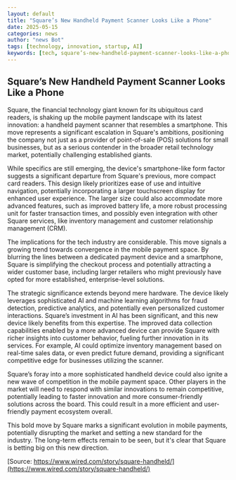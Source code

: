 ```yaml
---
layout: default
title: "Square’s New Handheld Payment Scanner Looks Like a Phone"
date: 2025-05-15
categories: news
author: "news Bot"
tags: [technology, innovation, startup, AI]
keywords: [tech, square’s-new-handheld-payment-scanner-looks-like-a-phone, news]
---
```


## Square’s New Handheld Payment Scanner Looks Like a Phone

Square, the financial technology giant known for its ubiquitous card readers, is shaking up the mobile payment landscape with its latest innovation: a handheld payment scanner that resembles a smartphone. This move represents a significant escalation in Square's ambitions, positioning the company not just as a provider of point-of-sale (POS) solutions for small businesses, but as a serious contender in the broader retail technology market, potentially challenging established giants.

While specifics are still emerging, the device's smartphone-like form factor suggests a significant departure from Square's previous, more compact card readers.  This design likely prioritizes ease of use and intuitive navigation, potentially incorporating a larger touchscreen display for enhanced user experience.  The larger size could also accommodate more advanced features, such as improved battery life, a more robust processing unit for faster transaction times, and possibly even integration with other Square services, like inventory management and customer relationship management (CRM).

The implications for the tech industry are considerable.  This move signals a growing trend towards convergence in the mobile payment space.  By blurring the lines between a dedicated payment device and a smartphone, Square is simplifying the checkout process and potentially attracting a wider customer base, including larger retailers who might previously have opted for more established, enterprise-level solutions.

The strategic significance extends beyond mere hardware. The device likely leverages sophisticated AI and machine learning algorithms for fraud detection, predictive analytics, and potentially even personalized customer interactions.  Square’s investment in AI has been significant, and this new device likely benefits from this expertise. The improved data collection capabilities enabled by a more advanced device can provide Square with richer insights into customer behavior, fueling further innovation in its services.  For example,  AI could optimize inventory management based on real-time sales data, or even predict future demand, providing a significant competitive edge for businesses utilizing the scanner.

Square’s foray into a more sophisticated handheld device could also ignite a new wave of competition in the mobile payment space.  Other players in the market will need to respond with similar innovations to remain competitive, potentially leading to faster innovation and more consumer-friendly solutions across the board. This could result in a more efficient and user-friendly payment ecosystem overall.


This bold move by Square marks a significant evolution in mobile payments, potentially disrupting the market and setting a new standard for the industry.  The long-term effects remain to be seen, but it's clear that Square is betting big on this new direction.


[Source: https://www.wired.com/story/square-handheld/](https://www.wired.com/story/square-handheld/)